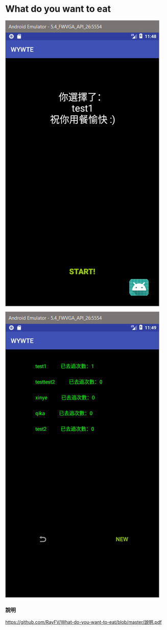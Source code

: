 # What do you want to eat

![img1](https://github.com/RayFV/What-do-you-want-to-eat/blob/master/img1.png)


![img2](https://github.com/RayFV/What-do-you-want-to-eat/blob/master/img2.png)

### 說明
https://github.com/RayFV/What-do-you-want-to-eat/blob/master/說明.pdf